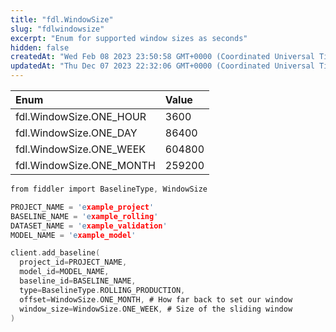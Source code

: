 ```yaml
---
title: "fdl.WindowSize"
slug: "fdlwindowsize"
excerpt: "Enum for supported window sizes as seconds"
hidden: false
createdAt: "Wed Feb 08 2023 23:50:58 GMT+0000 (Coordinated Universal Time)"
updatedAt: "Thu Dec 07 2023 22:32:06 GMT+0000 (Coordinated Universal Time)"
---
```

| Enum                     | Value  |
| :----------------------- | :----- |
| fdl.WindowSize.ONE_HOUR  | 3600   |
| fdl.WindowSize.ONE_DAY   | 86400  |
| fdl.WindowSize.ONE_WEEK  | 604800 |
| fdl.WindowSize.ONE_MONTH | 259200 |

```c Usage
from fiddler import BaselineType, WindowSize

PROJECT_NAME = 'example_project'
BASELINE_NAME = 'example_rolling'
DATASET_NAME = 'example_validation'
MODEL_NAME = 'example_model'

client.add_baseline(
  project_id=PROJECT_NAME,
  model_id=MODEL_NAME,
  baseline_id=BASELINE_NAME,
  type=BaselineType.ROLLING_PRODUCTION,
  offset=WindowSize.ONE_MONTH, # How far back to set our window
  window_size=WindowSize.ONE_WEEK, # Size of the sliding window
)
```
